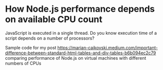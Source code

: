 # How Node.js performance depends on available CPU count
JavaScript is executed in a single thread. Do you know execution time of a script depends on a number of processors?

Sample code for my post https://marian-caikovski.medium.com/important-difference-between-standard-html-tables-and-div-tables-b6b094ec2c79 comparing performance of Node.js on virtual machines with different numbers of CPUs
  